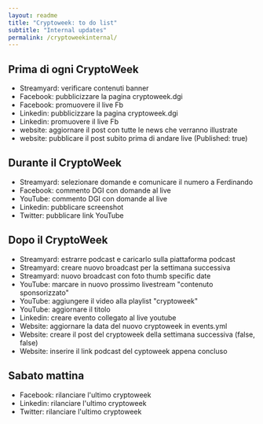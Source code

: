 ```yaml
---
layout: readme
title: "Cryptoweek: to do list"
subtitle: "Internal updates"
permalink: /cryptoweekinternal/
---
```


## Prima di ogni CryptoWeek

* Streamyard: verificare contenuti banner
* Facebook: pubblicizzare la pagina cryptoweek.dgi
* Facebook: promuovere il live Fb
* Linkedin: pubblicizzare la pagina cryptoweek.dgi
* Linkedin: promuovere il live Fb
* website: aggiornare il post con tutte le news che verranno illustrate
* website: pubblicare il post subito prima di andare live (Published: true)

## Durante il CryptoWeek

* Streamyard: selezionare domande e comunicare il numero a Ferdinando
* Facebook: commento DGI con domande al live
* YouTube: commento DGI con domande al live
* Linkedin: pubblicare screenshot
* Twitter: pubblicare link YouTube

## Dopo il CryptoWeek

* Streamyard: estrarre podcast e caricarlo sulla piattaforma podcast
* Streamyard: creare nuovo broadcast per la settimana successiva
* Streamyard: nuovo broadcast con foto thumb specific date
* YouTube: marcare in nuovo prossimo livestream "contenuto sponsorizzato"
* YouTube: aggiungere il video alla playlist "cryptoweek"
* YouTube: aggiornare il titolo
* Linkedin: creare evento collegato al live youtube
* Website: aggiornare la data del nuovo cryptoweek in events.yml
* Website: creare il post del cryptoweek della settimana successiva (false, false)
* Website: inserire il link podcast del cyptoweek appena concluso

## Sabato mattina

* Facebook: rilanciare l'ultimo cryptoweek
* Linkedin: rilanciare l'ultimo cryptoweek
* Twitter: rilanciare l'ultimo cryptoweek

